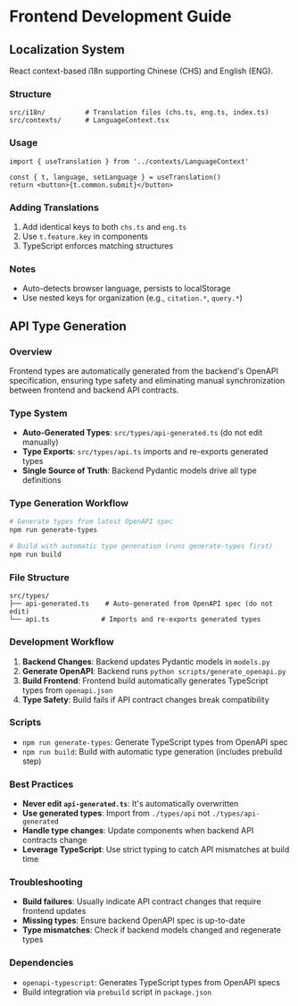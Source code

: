# Frontend Development Guide

## Localization System

React context-based i18n supporting Chinese (CHS) and English (ENG).

### Structure
```
src/i18n/          # Translation files (chs.ts, eng.ts, index.ts)
src/contexts/      # LanguageContext.tsx
```

### Usage
```tsx
import { useTranslation } from '../contexts/LanguageContext'

const { t, language, setLanguage } = useTranslation()
return <button>{t.common.submit}</button>
```

### Adding Translations
1. Add identical keys to both `chs.ts` and `eng.ts`
2. Use `t.feature.key` in components
3. TypeScript enforces matching structures

### Notes
- Auto-detects browser language, persists to localStorage
- Use nested keys for organization (e.g., `citation.*`, `query.*`)

## API Type Generation

### Overview
Frontend types are automatically generated from the backend's OpenAPI specification, ensuring type safety and eliminating manual synchronization between frontend and backend API contracts.

### Type System
- **Auto-Generated Types**: `src/types/api-generated.ts` (do not edit manually)
- **Type Exports**: `src/types/api.ts` imports and re-exports generated types
- **Single Source of Truth**: Backend Pydantic models drive all type definitions

### Type Generation Workflow
```bash
# Generate types from latest OpenAPI spec
npm run generate-types

# Build with automatic type generation (runs generate-types first)
npm run build
```

### File Structure
```
src/types/
├── api-generated.ts    # Auto-generated from OpenAPI spec (do not edit)
└── api.ts             # Imports and re-exports generated types
```

### Development Workflow
1. **Backend Changes**: Backend updates Pydantic models in `models.py`
2. **Generate OpenAPI**: Backend runs `python scripts/generate_openapi.py`
3. **Build Frontend**: Frontend build automatically generates TypeScript types from `openapi.json`
4. **Type Safety**: Build fails if API contract changes break compatibility

### Scripts
- `npm run generate-types`: Generate TypeScript types from OpenAPI spec
- `npm run build`: Build with automatic type generation (includes prebuild step)

### Best Practices
- **Never edit `api-generated.ts`**: It's automatically overwritten
- **Use generated types**: Import from `./types/api` not `./types/api-generated`
- **Handle type changes**: Update components when backend API contracts change
- **Leverage TypeScript**: Use strict typing to catch API mismatches at build time

### Troubleshooting
- **Build failures**: Usually indicate API contract changes that require frontend updates
- **Missing types**: Ensure backend OpenAPI spec is up-to-date
- **Type mismatches**: Check if backend models changed and regenerate types

### Dependencies
- `openapi-typescript`: Generates TypeScript types from OpenAPI specs
- Build integration via `prebuild` script in `package.json`
